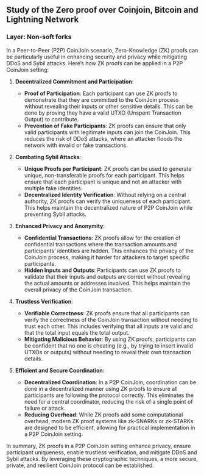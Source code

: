 ## Study of the Zero proof over Coinjoin, Bitcoin and Lightning Network

### Layer: Non-soft forks

In a Peer-to-Peer (P2P) CoinJoin scenario, Zero-Knowledge (ZK) proofs can be particularly useful in enhancing security and privacy while mitigating DDoS and Sybil attacks. Here’s how ZK proofs can be applied in a P2P CoinJoin setting:

1. **Decentralized Commitment and Participation**:
   - **Proof of Participation**: Each participant can use ZK proofs to demonstrate that they are committed to the CoinJoin process without revealing their inputs or other sensitive details. This can be done by proving they have a valid UTXO (Unspent Transaction Output) to contribute.
   - **Prevention of Fake Participants**: ZK proofs can ensure that only valid participants with legitimate inputs can join the CoinJoin. This reduces the risk of DDoS attacks, where an attacker floods the network with invalid or fake transactions.

2. **Combating Sybil Attacks**:
   - **Unique Proofs per Participant**: ZK proofs can be used to generate unique, non-transferable proofs for each participant. This helps ensure that each participant is unique and not an attacker with multiple fake identities.
   - **Decentralized Identity Verification**: Without relying on a central authority, ZK proofs can verify the uniqueness of each participant. This helps maintain the decentralized nature of P2P CoinJoin while preventing Sybil attacks.

3. **Enhanced Privacy and Anonymity**:
   - **Confidential Transactions**: ZK proofs allow for the creation of confidential transactions where the transaction amounts and participants’ identities are hidden. This enhances the privacy of the CoinJoin process, making it harder for attackers to target specific participants.
   - **Hidden Inputs and Outputs**: Participants can use ZK proofs to validate that their inputs and outputs are correct without revealing the actual amounts or addresses involved. This helps maintain the overall privacy of the CoinJoin transaction.

4. **Trustless Verification**:
   - **Verifiable Correctness**: ZK proofs ensure that all participants can verify the correctness of the CoinJoin transaction without needing to trust each other. This includes verifying that all inputs are valid and that the total input equals the total output.
   - **Mitigating Malicious Behavior**: By using ZK proofs, participants can be confident that no one is cheating (e.g., by trying to insert invalid UTXOs or outputs) without needing to reveal their own transaction details.

5. **Efficient and Secure Coordination**:
   - **Decentralized Coordination**: In a P2P CoinJoin, coordination can be done in a decentralized manner using ZK proofs to ensure all participants are following the protocol correctly. This eliminates the need for a central coordinator, reducing the risk of a single point of failure or attack.
   - **Reducing Overhead**: While ZK proofs add some computational overhead, modern ZK proof systems like zk-SNARKs or zk-STARKs are designed to be efficient, allowing for practical implementation in a P2P CoinJoin setting.

In summary, ZK proofs in a P2P CoinJoin setting enhance privacy, ensure participant uniqueness, enable trustless verification, and mitigate DDoS and Sybil attacks. By leveraging these cryptographic techniques, a more secure, private, and resilient CoinJoin protocol can be established.
